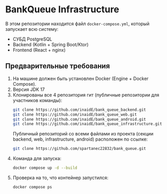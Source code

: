 # BankQueue Infrastructure

В этом репозитории находится файл `docker-compose.yml`, который запускает всю систему:
- СУБД PostgreSQL
- Backend (Kotlin + Spring Boot/Ktor)
- Frontend (React + nginx)

## Предварительные требования

1. На машине должен быть установлен Docker (Engine + Docker Compose).
2. Версия JDK 17
3. Клонированы все 4 репозитория гит (публичные репозитории для участников команды):
   ```bash
   git clone https://github.com/inaidE/bank_queue_backend.git
   git clone https://github.com/inaidE/bank_queue_web.git
   git clone https://github.com/inaidE/bank_queue_android.git
   git clone https://github.com/inaidE/bank_queue_infrastructure.git
   ```
   Публичный репозиторий со всеми файлами из проекта (секции backend, web, infrastructure, android) расположен по ссылке:
   ```bash
   git clone https://github.com/spartanec22832/bank_queue.git
   ```
4. Команда для запуска:
   ```bash
   docker compose up -d --build   
   ```
5. Проверка на то, что контейнер запустился:
   ```bash
   docker compose ps
   ```